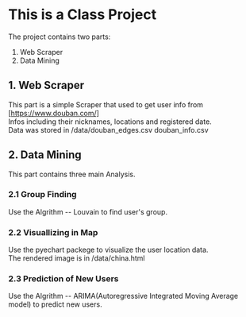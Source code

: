 # This is a Class Project
The project contains two parts:
1. Web Scraper  
2. Data Mining

## 1. Web Scraper
This part is a simple Scraper that used to get user info from [https://www.douban.com/]  
Infos including their nicknames, locations and registered date.  
Data was stored in /data/douban_edges.csv douban_info.csv
## 2. Data Mining
This part contains three main Analysis.
### 2.1 Group Finding
Use the Algrithm -- Louvain to find user's group.
### 2.2 Visuallizing in Map
Use the pyechart packege to visualize the user location data.  
The rendered image is in /data/china.html
### 2.3 Prediction of New Users
Use the Algrithm -- ARIMA(Autoregressive Integrated Moving Average model) to predict new users.
